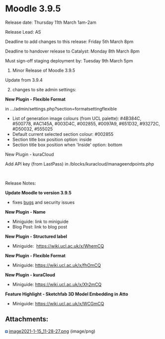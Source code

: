 # Moodle 3.9.5

Release date: Thursday 11th March 1am-2am

Release Lead: AS

Deadline to add changes to this release: Friday 5th March 8pm

Deadline to handover release to Catalyst: Monday 8th March 8pm

Must sign-off staging deployment by: Tuesday 9th March 5pm

1) Minor Release of Moodle 3.9.5

Update from 3.9.4

2) changes to site admin settings:

**New Plugin - Flexible Format**

in .../admin/settings.php?section=formatsettingflexible 

-   List of generation image colours (from UCL palette): \#4B384C, \#500778, \#AC145A, \#003D4C, \#002855, \#0097A9, \#651D32, \#93272C, \#D50032, \#555025 
-   Default current selected section colour: \#002855 
-   Section title box position option: inside 
-   Section title box position when 'Inside' option: bottom 

New Plugin - kuraCloud

Add API key (from LastPass) in /blocks/kuracloud/manageendpoints.php

 

Release Notes:

**Update Moodle to version 3.9.5**

-   fixes [bugs](https://docs.moodle.org/dev/Moodle_3.9.5_release_notes) and security issues

**New Plugin - Name**

-   Miniguide: link to miniguide
-   Blog Post: link to blog post

**New Plugin - Structured label**

-   Miniguide:  https://wiki.ucl.ac.uk/x/WhemCQ

**New Plugin - Flexible Format**

-   Miniguide: https://wiki.ucl.ac.uk/x/fhOmCQ

**New Plugin - kuraCloud**

-   Miniguide: https://wiki.ucl.ac.uk/x/Xh2mCQ

**Feature Highlight - Sketchfab 3D Model Embedding in Atto**

-   Miniguide: <https://wiki.ucl.ac.uk/x/WCGmCQ>

## Attachments:

<img src="images/icons/bullet_blue.gif" width="8" height="8" /> [image2021-1-15\_11-28-27.png](attachments/161881835/161881834.png) (image/png)

